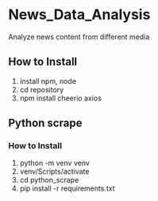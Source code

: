 # News_Data_Analysis
Analyze news content from different media

## How to Install

1. install npm, node
2. cd repository
3. npm install cheerio axios

## Python scrape

### How to Install
1. python -m venv venv 
2. venv/Scripts/activate
3. cd python_scrape
4. pip install -r requirements.txt
